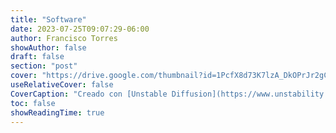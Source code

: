 ```yaml
---
title: "Software"
date: 2023-07-25T09:07:29-06:00
author: Francisco Torres
showAuthor: false
draft: false
section: "post"
cover: "https://drive.google.com/thumbnail?id=1PcfX8d73K7lzA_DkOPrJr2gCt9ApuxuX&sz=w1920-h1080"
useRelativeCover: false
CoverCaption: "Creado con [Unstable Diffusion](https://www.unstability.ai/)."
toc: false
showReadingTime: true
---
```


